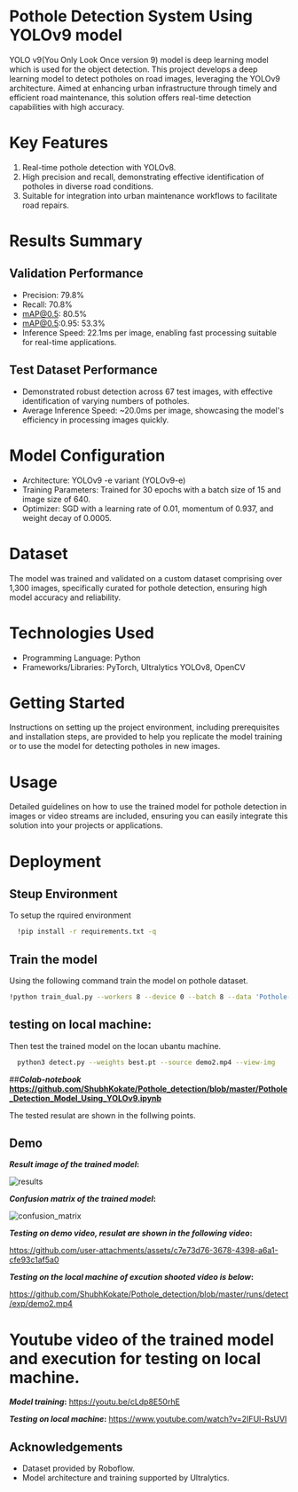 
# Pothole Detection System Using YOLOv9 model

YOLO v9(You Only Look Once version 9) model is deep learning model which is used for the object detection. This project develops a deep learning model to detect potholes on road images, leveraging the YOLOv9 architecture. Aimed at enhancing urban infrastructure through timely and efficient road maintenance, this solution offers real-time detection capabilities with high accuracy.

# Key Features
   1. Real-time pothole detection with YOLOv8.
   2. High precision and recall, demonstrating effective identification of potholes in diverse road conditions.
 3.   Suitable for integration into urban maintenance workflows to facilitate road repairs.


# Results Summary
## Validation Performance


*    Precision: 79.8%
  *  Recall: 70.8%
   * mAP@0.5: 80.5%
  *  mAP@0.5:0.95: 53.3%
   * Inference Speed: 22.1ms per image, enabling fast processing suitable for real-time applications.

 ## Test Dataset Performance

  *  Demonstrated robust detection across 67 test images, with effective identification of varying numbers of potholes.
  *  Average Inference Speed: ~20.0ms per image, showcasing the model's efficiency in processing images quickly.
# Model Configuration

   * Architecture: YOLOv9 -e variant (YOLOv9-e)
   * Training Parameters: Trained for 30 epochs with a batch size of 15 and image size of 640.
  *  Optimizer: SGD with a learning rate of 0.01, momentum of 0.937, and weight decay of 0.0005.

# Dataset
The model was trained and validated on a custom dataset comprising over 1,300 images, specifically curated for pothole detection, ensuring high model accuracy and reliability.

# Technologies Used

  *  Programming Language: Python
   * Frameworks/Libraries: PyTorch, Ultralytics YOLOv8, OpenCV

# Getting Started
Instructions on setting up the project environment, including prerequisites and installation steps, are provided to help you replicate the model training or to use the model for detecting potholes in new images.
# Usage
Detailed guidelines on how to use the trained model for pothole detection in images or video streams are included, ensuring you can easily integrate this solution into your projects or applications.



# Deployment
 ## Steup Environment
To setup the rquired environment

```bash
  !pip install -r requirements.txt -q
```

  ## Train the model
  Using the following command train the model on pothole dataset.
  ```bash
  !python train_dual.py --workers 8 --device 0 --batch 8 --data 'Pothole-1/data.yaml' --img 640 --cfg models/detect/yolov9-e.yaml --weights '{HOME}/weights/yolov9-e.pt' --name yolov9-e-finetuning --hyp hyp.scratch-high.yaml --min-items 0 --epochs 30 --close-mosaic 15
```
## testing on local machine:
Then test the trained model on the locan ubantu machine.
```bash
  python3 detect.py --weights best.pt --source demo2.mp4 --view-img

```
##**_Colab-notebook_**
**https://github.com/ShubhKokate/Pothole_detection/blob/master/Pothole_Detection_Model_Using_YOLOv9.ipynb**


The tested resulat are shown in the follwing points.


## Demo
**_Result image of the trained model_:**

![results](https://github.com/user-attachments/assets/81c3933d-eb61-4c17-b525-4d9553bdfdf0)

**_Confusion matrix of the trained model_:**

![confusion_matrix](https://github.com/user-attachments/assets/2c0b8886-7fa6-48f7-9bee-eceecd55d03a)

**_Testing on demo video, resulat are shown in the following video_:**

https://github.com/user-attachments/assets/c7e73d76-3678-4398-a6a1-cfe93c1af5a0


**_Testing on the local machine of excution shooted video is below_:**

https://github.com/ShubhKokate/Pothole_detection/blob/master/runs/detect/exp/demo2.mp4

# Youtube video of the trained model and execution for testing on local machine.

**_Model training_:** https://youtu.be/cLdp8E50rhE

**_Testing on local machine_:** https://www.youtube.com/watch?v=2IFUl-RsUVI



## Acknowledgements

 
   * Dataset provided by Roboflow.
   * Model architecture and training supported by Ultralytics.

